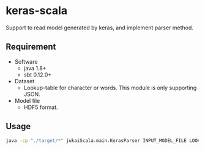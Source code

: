 # keras-scala
Support to read model generated by keras, and implement parser method.

## Requirement
- Software
  - java 1.8+
  - sbt 0.12.0+
- Dataset
  - Lookup-table for character or words. This module is only supporting JSON.
- Model file
  - HDF5 format.

## Usage
```bash
java -cp "./target/*" jukaiScala.main.KerasParser INPUT_MODEL_FILE LOOKUP_TABLE_FILE STRING
```

